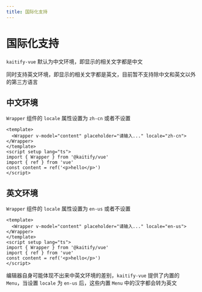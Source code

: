 ```yaml
---
title: 国际化支持
---
```


# 国际化支持

`kaitify-vue` 默认为中文环境，即显示的相关文字都是中文

同时支持英文环境，即显示的相关文字都是英文，目前暂不支持除中文和英文以外的第三方语言

## 中文环境

`Wrapper` 组件的 `locale` 属性设置为 `zh-cn` 或者不设置

```vue
<template>
  <Wrapper v-model="content" placeholder="请输入..." locale="zh-cn"></Wrapper>
</template>
<script setup lang="ts">
import { Wrapper } from '@kaitify/vue'
import { ref } from 'vue'
const content = ref('<p>hello</p>')
</script>
```

## 英文环境

`Wrapper` 组件的 `locale` 属性设置为 `en-us` 或者不设置

```vue
<template>
  <Wrapper v-model="content" placeholder="请输入..." locale="en-us"></Wrapper>
</template>
<script setup lang="ts">
import { Wrapper } from '@kaitify/vue'
import { ref } from 'vue'
const content = ref('<p>hello</p>')
</script>
```

编辑器自身可能体现不出来中英文环境的差别，`kaitify-vue` 提供了内置的 `Menu`，当设置 `locale` 为 `en-us` 后，这些内置 `Menu` 中的汉字都会转为英文

